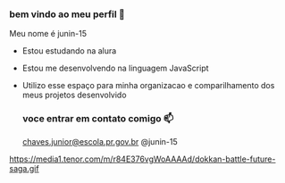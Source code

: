 ### bem vindo ao meu perfil  💙

Meu nome é junin-15

- Estou estudando na alura
- Estou me desenvolvendo na linguagem JavaScript
- Utilizo esse espaço para minha organizacao e comparilhamento dos meus projetos desenvolvido

  ### voce entrar em contato comigo 📫

  chaves.junior@escola.pr.gov.br
  @junin-15



https://media1.tenor.com/m/r84E376vgWoAAAAd/dokkan-battle-future-saga.gif
